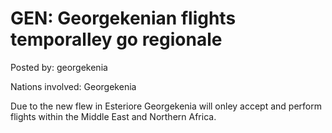 # GEN: Georgekenian flights temporalley go regionale 

Posted by: georgekenia

Nations involved: Georgekenia

Due to the new flew in Esteriore Georgekenia will onley accept and perform flights within the Middle East and Northern Africa.